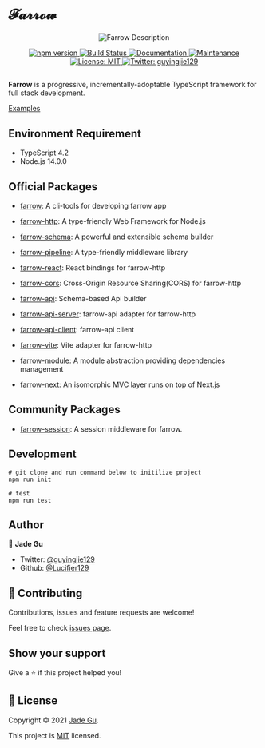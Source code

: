 # 𝓕𝓪𝓻𝓻𝓸𝔀

<p align="center">
  <img src="./docs/assets/farrow-description.png" alt="Farrow Description">
</p>

<p align="center">
  <a href="https://www.npmjs.com/package/farrow-http" rel="nofollow">
    <img alt="npm version" src="https://img.shields.io/npm/v/farrow-http.svg?style=flat" style="max-width:100%;">
  </a>
  <a href="https://travis-ci.org/Lucifier129/farrow" rel="nofollow">
    <img alt="Build Status" src="https://travis-ci.org/Lucifier129/farrow.svg?branch=master" style="max-width:100%;">
  </a>
  <a href="https://github.com/Lucifier129/farrow#readme">
    <img alt="Documentation" src="https://img.shields.io/badge/documentation-yes-brightgreen.svg" style="max-width:100%;">
  </a>
  <a href="https://github.com/Lucifier129/farrow/graphs/commit-activity">
    <img alt="Maintenance" src="https://img.shields.io/badge/Maintained%3F-yes-green.svg" style="max-width:100%;">
  </a>
  <a href="https://github.com/Lucifier129/farrow/blob/master/LICENSE">
    <img alt="License: MIT" src="https://img.shields.io/badge/License-MIT-yellow.svg" style="max-width:100%;">
  </a>
  <a href="https://twitter.com/guyingjie129" rel="nofollow">
    <img alt="Twitter: guyingjie129" src="https://img.shields.io/twitter/follow/guyingjie129.svg?style=social" style="max-width:100%;">
  </a>
</p>

<h2></h2>

**Farrow** is a progressive, incrementally-adoptable TypeScript framework for full stack development.

[Examples](./examples)

## Environment Requirement

- TypeScript 4.2
- Node.js 14.0.0

## Official Packages

- [farrow](./packages/farrow/README.md): A cli-tools for developing farrow app

- [farrow-http](./packages/farrow-http/README.md): A type-friendly Web Framework for Node.js

- [farrow-schema](./packages/farrow-schema/README.md): A powerful and extensible schema builder

- [farrow-pipeline](./packages/farrow-pipeline/README.md): A type-friendly middleware library

- [farrow-react](./packages/farrow-react/README.md): React bindings for farrow-http

- [farrow-cors](./packages/farrow-cors/README.md): Cross-Origin Resource Sharing(CORS) for farrow-http

- [farrow-api](./packages/farrow-api/README.md): Schema-based Api builder

- [farrow-api-server](./packages/farrow-api-server/README.md): farrow-api adapter for farrow-http

- [farrow-api-client](./packages/farrow-api-client/README.md): farrow-api client

- [farrow-vite](./packages/farrow-vite/README.md): Vite adapter for farrow-http

- [farrow-module](./packages/farrow-module/README.md): A module abstraction providing dependencies management

- [farrow-next](./packages/farrow-next/README.md): An isomorphic MVC layer runs on top of Next.js

## Community Packages

- [farrow-session](https://github.com/tqma113/farrow-session): A session middleware for farrow.

## Development

```shell
# git clone and run command below to initilize project
npm run init

# test
npm run test
```

## Author

👤 **Jade Gu**

- Twitter: [@guyingjie129](https://twitter.com/guyingjie129)
- Github: [@Lucifier129](https://github.com/Lucifier129)

## 🤝 Contributing

Contributions, issues and feature requests are welcome!

Feel free to check [issues page](https://github.com/Lucifier129/farrow/issues).

## Show your support

Give a ⭐️ if this project helped you!

## 📝 License

Copyright © 2021 [Jade Gu](https://github.com/Lucifier129).

This project is [MIT](https://github.com/Lucifier129/farrow/blob/master/LICENSE) licensed.
